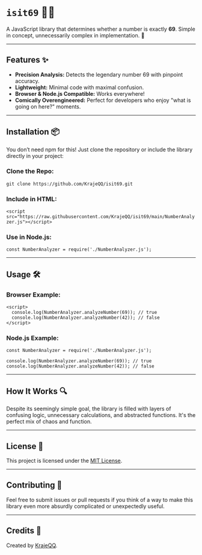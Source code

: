 # `isit69` 📏🤔

A JavaScript library that determines whether a number is exactly **69**. Simple in concept, unnecessarily complex in implementation. 🚀

---

## Features ✨

- **Precision Analysis:** Detects the legendary number 69 with pinpoint accuracy.
- **Lightweight:** Minimal code with maximal confusion.
- **Browser & Node.js Compatible:** Works everywhere!
- **Comically Overengineered:** Perfect for developers who enjoy "what is going on here?" moments.

---

## Installation 📦

You don’t need npm for this! Just clone the repository or include the library directly in your project:

### Clone the Repo:
```git clone https://github.com/KrajeQQ/isit69.git```

### Include in HTML:
```<script src="https://raw.githubusercontent.com/KrajeQQ/isit69/main/NumberAnalyzer.js"></script>```

### Use in Node.js:
```const NumberAnalyzer = require('./NumberAnalyzer.js');```

---

## Usage 🛠️

### Browser Example:
```
<script>
  console.log(NumberAnalyzer.analyzeNumber(69)); // true
  console.log(NumberAnalyzer.analyzeNumber(42)); // false
</script>
```

### Node.js Example:
```
const NumberAnalyzer = require('./NumberAnalyzer.js');

console.log(NumberAnalyzer.analyzeNumber(69)); // true
console.log(NumberAnalyzer.analyzeNumber(42)); // false
```

---

## How It Works 🔍

Despite its seemingly simple goal, the library is filled with layers of confusing logic, unnecessary calculations, and abstracted functions. It's the perfect mix of chaos and function. 

---

## License 📝

This project is licensed under the [MIT License](LICENSE).

---

## Contributing 🤝

Feel free to submit issues or pull requests if you think of a way to make this library even more absurdly complicated or unexpectedly useful.

---

## Credits 👏

Created by [KrajeQQ](https://github.com/KrajeQQ).  
